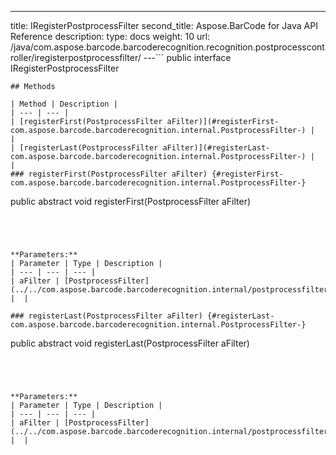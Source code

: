 ---
title: IRegisterPostprocessFilter
second_title: Aspose.BarCode for Java API Reference
description: 
type: docs
weight: 10
url: /java/com.aspose.barcode.barcoderecognition.recognition.postprocesscontroller/iregisterpostprocessfilter/
---```
public interface IRegisterPostprocessFilter
```
## Methods

| Method | Description |
| --- | --- |
| [registerFirst(PostprocessFilter aFilter)](#registerFirst-com.aspose.barcode.barcoderecognition.internal.PostprocessFilter-) |  |
| [registerLast(PostprocessFilter aFilter)](#registerLast-com.aspose.barcode.barcoderecognition.internal.PostprocessFilter-) |  |
### registerFirst(PostprocessFilter aFilter) {#registerFirst-com.aspose.barcode.barcoderecognition.internal.PostprocessFilter-}
```
public abstract void registerFirst(PostprocessFilter aFilter)
```




**Parameters:**
| Parameter | Type | Description |
| --- | --- | --- |
| aFilter | [PostprocessFilter](../../com.aspose.barcode.barcoderecognition.internal/postprocessfilter) |  |

### registerLast(PostprocessFilter aFilter) {#registerLast-com.aspose.barcode.barcoderecognition.internal.PostprocessFilter-}
```
public abstract void registerLast(PostprocessFilter aFilter)
```




**Parameters:**
| Parameter | Type | Description |
| --- | --- | --- |
| aFilter | [PostprocessFilter](../../com.aspose.barcode.barcoderecognition.internal/postprocessfilter) |  |

